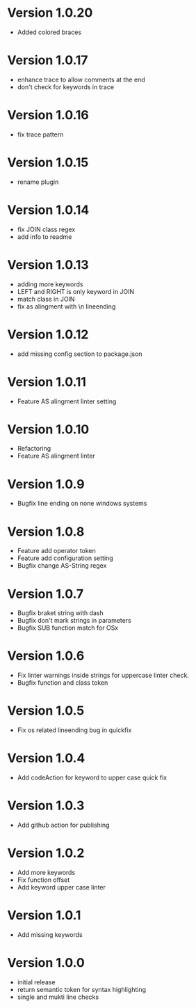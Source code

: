 # Version 1.0.20
- Added colored braces

# Version 1.0.17
- enhance trace to allow comments at the end
- don't check for keywords in trace

# Version 1.0.16
- fix trace pattern

# Version 1.0.15
- rename plugin

# Version 1.0.14
- fix JOIN class regex
- add info to readme

# Version 1.0.13
- adding more keywords
- LEFT and RIGHT is only keyword in JOIN
- match class in JOIN
- fix as alingment with \n lineending

# Version 1.0.12
- add missing config section to package.json

# Version 1.0.11
- Feature AS alingment linter setting

# Version 1.0.10
- Refactoring
- Feature AS alingment linter

# Version 1.0.9
- Bugfix line ending on none windows systems

# Version 1.0.8
- Feature add operator token
- Feature add configuration setting
- Bugfix change AS-String regex

# Version 1.0.7
- Bugfix braket string with dash
- Bugfix don't mark strings in parameters
- Bugfix SUB function match for OSx

# Version 1.0.6
- Fix linter warnings inside strings for uppercase linter check.
- Bugfix function and class token

# Version 1.0.5
- Fix os related lineending bug in quickfix

# Version 1.0.4
- Add codeAction for keyword to upper case quick fix

# Version 1.0.3
- Add github action for publishing

# Version 1.0.2
- Add more keywords
- Fix function offset
- Add keyword upper case linter

# Version 1.0.1
- Add missing keywords

# Version 1.0.0
- initial release
- return semantic token for syntax highlighting
- single and mukti line checks
